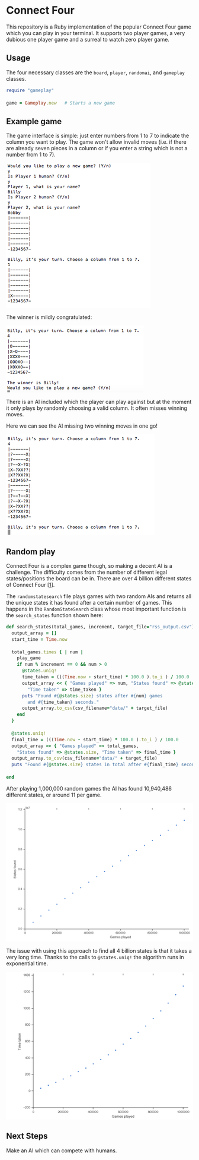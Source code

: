 # Connect Four

This repository is a Ruby implementation of the popular Connect Four game which
you can play in your terminal. It supports two player games, a very dubious one
player game and a surreal to watch zero player game.

## Usage

The four necessary classes are the `board`, `player`, `randomai`, and `gameplay` classes.

```ruby
require "gameplay"

game = Gameplay.new   # Starts a new game
```

## Example game
The game interface is simple: just enter numbers from 1 to 7 to indicate the
column you want to play. The game won't allow invalid moves (i.e. if there are
already seven pieces in a column or if you enter a string which is not a number
from 1 to 7).

![How the game starts](images/start_of_game.png)

The winner is mildly congratulated:

![How the game ends](images/end_of_game.png)

There is an AI included which the player can play against but at the moment it
only plays by randomly choosing a valid column. It often misses winning moves.

Here we can see the AI missing two winning moves in one go!

![The AI isn't good](images/ai_missing_winners.png)

## Random play

Connect Four is a complex game though, so making a decent AI is a challenge. The difficulty comes from the number of different legal states/positions the board
can be in. There are over 4 billion different states of Connect Four [[1]].

The `randomstatesearch` file plays games with two random AIs and returns all the
unique states it has found after a certain number of games. This happens in the `RandomStateSearch` class whose most important function is the `search_states`
function shown here:

```Ruby
def search_states(total_games, increment, target_file="rss_output.csv")
  output_array = []
  start_time = Time.now

  total_games.times { | num |
    play_game
    if num % increment == 0 && num > 0
      @states.uniq!
      time_taken = (((Time.now - start_time) * 100.0 ).to_i ) / 100.0
      output_array << { "Games played" => num, "States found" => @states.size,
        "Time taken" => time_taken }
      puts "Found #{@states.size} states after #{num} games
        and #{time_taken} seconds."
      output_array.to_csv(csv_filename="data/" + target_file)
    end
  }

  @states.uniq!
  final_time = (((Time.now - start_time) * 100.0 ).to_i ) / 100.0
  output_array << { "Games played" => total_games,
    "States found" => @states.size, "Time taken" => final_time }
  output_array.to_csv(csv_filename="data/" + target_file)
  puts "Found #{@states.size} states in total after #{final_time} seconds."

end

```

After playing 1,000,000 random games the AI has found 10,940,486 different
states, or around 11 per game.

![Random play](images/games_played_vs_states_found.png)

The issue with using this approach to find all 4 billion states is that it takes
a very long time. Thanks to the calls to ` @states.uniq! ` the algorithm runs in exponential time.

![Random play](images/games_played_vs_time_taken.png)

## Next Steps

Make an AI which can compete with humans.


[1]: https://oeis.org/A212693
